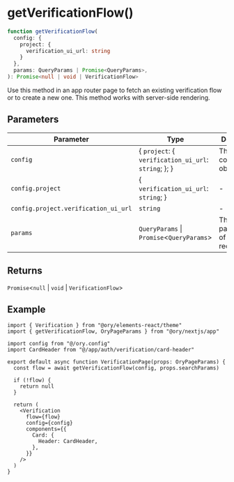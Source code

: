 # getVerificationFlow()

```ts
function getVerificationFlow(
  config: {
    project: {
      verification_ui_url: string
    }
  },
  params: QueryParams | Promise<QueryParams>,
): Promise<null | void | VerificationFlow>
```

Use this method in an app router page to fetch an existing verification flow or to create a new one. This method works with
server-side rendering.

## Parameters

| Parameter                            | Type                                                     | Description                          |
| ------------------------------------ | -------------------------------------------------------- | ------------------------------------ |
| `config`                             | \{ `project`: \{ `verification_ui_url`: `string`; \}; \} | The Ory configuration object.        |
| `config.project`                     | \{ `verification_ui_url`: `string`; \}                   | -                                    |
| `config.project.verification_ui_url` | `string`                                                 | -                                    |
| `params`                             | `QueryParams` \| `Promise`\<`QueryParams`\>              | The query parameters of the request. |

## Returns

`Promise`\<`null` \| `void` \| `VerificationFlow`\>

## Example

```tsx
import { Verification } from "@ory/elements-react/theme"
import { getVerificationFlow, OryPageParams } from "@ory/nextjs/app"

import config from "@/ory.config"
import CardHeader from "@/app/auth/verification/card-header"

export default async function VerificationPage(props: OryPageParams) {
  const flow = await getVerificationFlow(config, props.searchParams)

  if (!flow) {
    return null
  }

  return (
    <Verification
      flow={flow}
      config={config}
      components={{
        Card: {
          Header: CardHeader,
        },
      }}
    />
  )
}
```

